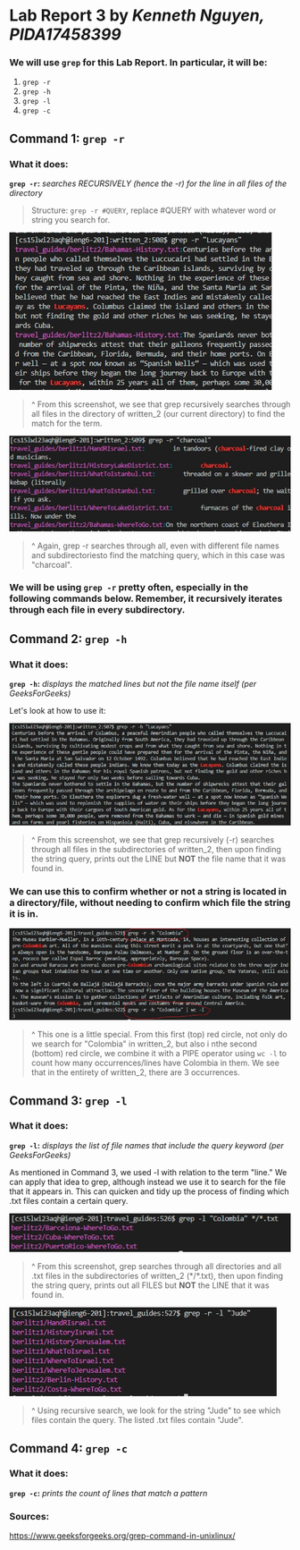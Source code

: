 # Lab Report 3 by *Kenneth Nguyen, PIDA17458399*

### We will use `grep` for this Lab Report. In particular, it will be:
1. `grep -r`
2. `grep -h`
3. `grep -l`
4. `grep -c`


## Command 1: `grep -r`
### What it does: 
**`grep -r`:** *searches RECURSIVELY (hence the -r) for the line in all files of the directory*
> Structure: `grep -r #QUERY`, replace #QUERY with whatever word or string you search for.

![Grep -r screenshot](grepR1.jpg)
> ^ From this screenshot, we see that grep recursively searches through all files in the directory of written_2 (our current directory) to find the match for the term.

![Grep -r screenshot](grepR2.jpg)
> ^ Again, grep -r searches through all, even with different file names and subdirectoriesto find the matching query, which in this case was "charcoal".

### We will be using `grep -r` pretty often, especially in the following commands below. Remember, it recursively iterates through each file in every subdirectory. 

## Command 2: `grep -h`
### What it does: 
**`grep -h`:** *displays the matched lines but not the file name itself (per GeeksForGeeks)*

Let's look at how to use it:

![Grep -H screenshot](grepH1.jpg)
> ^ From this screenshot, we see that grep recursively (-r) searches through all files in the subdirectories of written_2, then upon finding the string query, prints out the LINE but **NOT** the file name that it was found in.

### We can use this to confirm whether or not a string is located in a directory/file, without needing to confirm which file the string it is in.

![Grep -H screenshot](grepH2.jpg)
> ^ This one is a little special. From this first (top) red circle, not only do we search for "Colombia" in written_2, but also i nthe second (bottom) red circle, we combine it with a PIPE operator using `wc -l` to count how many occurrences/lines have Colombia in them. We see that in the entirety of written_2, there are 3 occurrences.

## Command 3: `grep -l`
### What it does: 
**`grep -l`:** *displays the list of file names that include the query keyword (per GeeksForGeeks)*

As mentioned in Command 3, we used -l with relation to the term "line." We can apply that idea to grep, although instead we use it to search for the file that it appears in. This can quicken and tidy up the process of finding which .txt files contain a certain query. 

![Grep -L screenshot](grepL1.jpg)
> ^ From this screenshot, grep searches through all directories and all .txt files in the subdirectories of written_2 (\*\/\*.txt), then upon finding the string query, prints out all FILES but **NOT** the LINE that it was found in.

![Grep -L screenshot](grepL2.jpg)
> ^ Using recursive search, we look for the string "Jude" to see which files contain the query. The listed .txt files contain "Jude".


## Command 4: `grep -c`
### What it does: 
**`grep -c`:** *prints the count of lines that match a pattern*





### Sources:
https://www.geeksforgeeks.org/grep-command-in-unixlinux/
